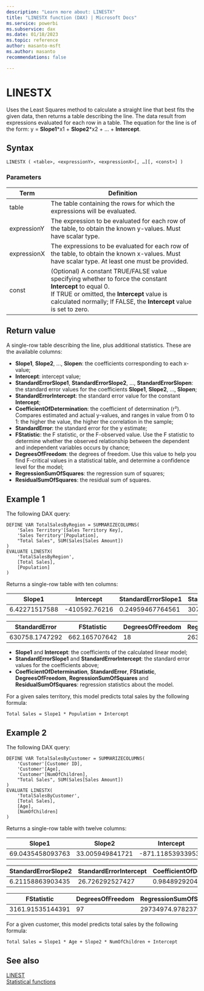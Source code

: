 ```yaml
---
description: "Learn more about: LINESTX"
title: "LINESTX function (DAX) | Microsoft Docs"
ms.service: powerbi
ms.subservice: dax
ms.date: 01/18/2023
ms.topic: reference
author: masanto-msft
ms.author: masanto
recommendations: false

---
```


# LINESTX

Uses the Least Squares method to calculate a straight line that best fits the given data, then returns a table describing the line. The data result from expressions evaluated for each row in a table. The equation for the line is of the form: y = **Slope1**\*x1 + **Slope2**\*x2 + ... + **Intercept**.

## Syntax

```dax
LINESTX ( <table>, <expressionY>, <expressionX>[, …][, <const>] )
```

### Parameters

|Term|Definition|
|--------|--------------|
|table|The table containing the rows for which the expressions will be evaluated.|
|expressionY|The expression to be evaluated for each row of the table, to obtain the known y-values. Must have scalar type. |
|expressionX|The expressions to be evaluated for each row of the table, to obtain the known x-values. Must have scalar type. At least one must be provided.|
|const|(Optional) A constant TRUE/FALSE value specifying whether to force the constant **Intercept** to equal 0.</br>If TRUE or omitted, the **Intercept** value is calculated normally; If FALSE, the **Intercept** value is set to zero.|

## Return value

A single-row table describing the line, plus additional statistics. These are the available columns:

- **Slope1**, **Slope2**, ..., **Slopen**: the coefficients corresponding to each x-value;
- **Intercept**: intercept value;
- **StandardErrorSlope1**, **StandardErrorSlope2**, ..., **StandardErrorSlopen**: the standard error values for the coefficients **Slope1**, **Slope2**, ..., **Slopen**;
- **StandardErrorIntercept**: the standard error value for the constant **Intercept**;
- **CoefficientOfDetermination**: the coefficient of determination (r²). Compares estimated and actual y-values, and ranges in value from 0 to 1: the higher the value, the higher the correlation in the sample;
- **StandardError**: the standard error for the y estimate;
- **FStatistic**: the F statistic, or the F-observed value. Use the F statistic to determine whether the observed relationship between the dependent and independent variables occurs by chance;
- **DegreesOfFreedom**: the degrees of freedom. Use this value to help you find F-critical values in a statistical table, and determine a confidence level for the model;
- **RegressionSumOfSquares**: the regression sum of squares;
- **ResidualSumOfSquares**: the residual sum of squares.

## Example 1

The following DAX query:

```dax
DEFINE VAR TotalSalesByRegion = SUMMARIZECOLUMNS(
    'Sales Territory'[Sales Territory Key],
    'Sales Territory'[Population],
    "Total Sales", SUM(Sales[Sales Amount])
)
EVALUATE LINESTX(
    'TotalSalesByRegion',
    [Total Sales],
    [Population]
)
```

Returns a single-row table with ten columns:

|Slope1|Intercept|StandardErrorSlope1|StandardErrorIntercept|CoefficientOfDetermination|
|-----|-----|-----|-----|-----|
|6.42271517588|-410592.76216|0.24959467764561|307826.343996223|0.973535860750193|

|StandardError|FStatistic|DegreesOfFreedom|RegressionSumOfSquares|ResidualSumOfSquares|
|-----|-----|-----|-----|-----|
|630758.1747292|662.165707642|18|263446517001130|7161405749781.07|

- **Slope1** and **Intercept**: the coefficients of the calculated linear model;
- **StandardErrorSlope1** and **StandardErrorIntercept**: the standard error values for the coefficients above;
- **CoefficientOfDetermination**, **StandardError**, **FStatistic**, **DegreesOfFreedom**, **RegressionSumOfSquares** and **ResidualSumOfSquares**: regression statistics about the model.

For a given sales territory, this model predicts total sales by the following formula:

```
Total Sales = Slope1 * Population + Intercept
```

## Example 2

The following DAX query:

```dax
DEFINE VAR TotalSalesByCustomer = SUMMARIZECOLUMNS(
    'Customer'[Customer ID],
    'Customer'[Age],
    'Customer'[NumOfChildren],
    "Total Sales", SUM(Sales[Sales Amount])
)
EVALUATE LINESTX(
    'TotalSalesByCustomer',
    [Total Sales],
    [Age],
    [NumOfChildren]
)
```

Returns a single-row table with twelve columns:

|Slope1|Slope2|Intercept|StandardErrorSlope1|
|--|--|--|--|
|69.0435458093763|33.005949841721|-871.118539339539|0.872588875481658|

|StandardErrorSlope2|StandardErrorIntercept|CoefficientOfDetermination|StandardError|
|--|--|--|--|
|6.21158863903435|26.726292527427|0.984892920482022|68.5715034014342|

|FStatistic|DegreesOfFreedom|RegressionSumOfSquares|ResidualSumOfSquares|
|--|--|--|--|
|3161.91535144391|97|29734974.9782379|456098.954637092|

For a given customer, this model predicts total sales by the following formula:

```
Total Sales = Slope1 * Age + Slope2 * NumOfChildren + Intercept
```

## See also

[LINEST](linest-function-dax.md)  
[Statistical functions](statistical-functions-dax.md)  
